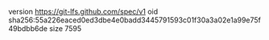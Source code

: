 version https://git-lfs.github.com/spec/v1
oid sha256:55a226eaced0ed3dbe4e0badd3445791593c01f30a3a02e1a99e75f49bdbb6de
size 7595
